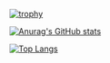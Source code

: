 [![trophy](https://github-profile-trophy.vercel.app/?username=suxin2017&theme=onedark)](https://github.com/ryo-ma/github-profile-trophy)

[![Anurag's GitHub stats](https://github-readme-stats.vercel.app/api?username=suxin2017)](https://github.com/anuraghazra/github-readme-stats)

[![Top Langs](https://github-readme-stats.vercel.app/api/top-langs/?username=suxin2017)](https://github.com/anuraghazra/github-readme-stats)

